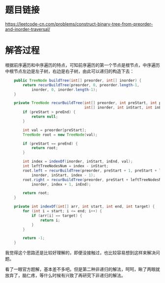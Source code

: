# 题目链接
https://leetcode-cn.com/problems/construct-binary-tree-from-preorder-and-inorder-traversal/

# 解答过程
根据前序遍历和中序遍历的特点，可知前序遍历的第一个节点是根节点，中序遍历中根节点左边是左子树，右边是右子树，由此可以递归的构造下去：
```java
	public TreeNode buildTree(int[] preorder, int[] inorder) {
		return recurBuildTree(preorder, 0, preorder.length-1,
			inorder, 0, inorder.length-1);
	}

	private TreeNode recurBuildTree(int[] preorder, int preStart, int preEnd,
	                                int[] inorder, int inStart, int inEnd) {
		if (preStart > preEnd) {
			return null;
		}

		int val = preorder[preStart];
		TreeNode root = new TreeNode(val);

		if (preStart == preEnd) {
			return root;
		}

		int index = indexOf(inorder, inStart, inEnd, val);
		int leftTreeNodesNum = index - inStart;
		root.left = recurBuildTree(preorder, preStart + 1, preStart + leftTreeNodesNum,
			inorder, inStart, index - 1);
		root.right = recurBuildTree(preorder, preStart + leftTreeNodesNum + 1, preEnd,
			inorder, index + 1, inEnd);

		return root;
	}

	private int indexOf(int[] arr, int start, int end, int target) {
		for (int i = start; i <= end; i++) {
			if (arr[i] == target) {
				return i;
			}
		}

		return -1;
	}
```

我觉得这个思路还是比较好理解的，即便没接触过，也比较容易想到这样来解决问题。

看了一眼官方题解，基本差不多吧。但是第二种非递归的解法，呵呵，瞅了两眼就放弃了，脑仁疼，等什么时候有兴致了再研究下非递归的解法。